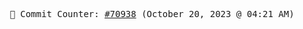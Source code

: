 <p align="center">
    <samp>
        📮 Commit Counter: <a href="https://github.com/Javascript-void0/Javascript-void0/commits/main">#70938</a> (October 20, 2023 @ 04:21 AM)
    </samp>
</p>